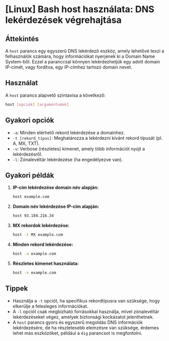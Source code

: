 # [Linux] Bash host használata: DNS lekérdezések végrehajtása

## Áttekintés
A `host` parancs egy egyszerű DNS lekérdező eszköz, amely lehetővé teszi a felhasználók számára, hogy információkat nyerjenek ki a Domain Name System-ből. Ezzel a paranccsal könnyen lekérdezhetjük egy adott domain IP-címét, vagy fordítva, egy IP-címhez tartozó domain nevet.

## Használat
A `host` parancs alapvető szintaxisa a következő:

```bash
host [opciók] [argumentumok]
```

## Gyakori opciók
- `-a`: Minden elérhető rekord lekérdezése a domainhez.
- `-t [rekord_típus]`: Meghatározza a lekérdezni kívánt rekord típusát (pl. A, MX, TXT).
- `-v`: Verbose (részletes) kimenet, amely több információt nyújt a lekérdezésről.
- `-l`: Zónalevéltár lekérdezése (ha engedélyezve van).

## Gyakori példák
1. **IP-cím lekérdezése domain név alapján:**
   ```bash
   host example.com
   ```

2. **Domain név lekérdezése IP-cím alapján:**
   ```bash
   host 93.184.216.34
   ```

3. **MX rekordok lekérdezése:**
   ```bash
   host -t MX example.com
   ```

4. **Minden rekord lekérdezése:**
   ```bash
   host -a example.com
   ```

5. **Részletes kimenet használata:**
   ```bash
   host -v example.com
   ```

## Tippek
- Használja a `-t` opciót, ha specifikus rekordtípusra van szüksége, hogy elkerülje a felesleges információkat.
- A `-l` opciót csak megbízható forrásokkal használja, mivel zónalevéltár lekérdezéseket végez, amelyek biztonsági kockázatot jelenthetnek.
- A `host` parancs gyors és egyszerű megoldás DNS információk lekérdezésére, de ha részletesebb elemzésre van szüksége, érdemes lehet más eszközöket, például a `dig` parancsot is megfontolni.